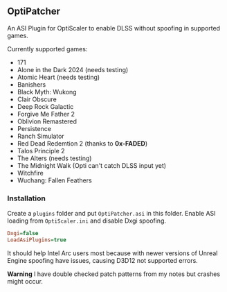 ## OptiPatcher
An ASI Plugin for OptiScaler to enable DLSS without spoofing in supported games. 

Currently supported games:
* 171
* Alone in the Dark 2024 (needs testing)
* Atomic Heart (needs testing)
* Banishers
* Black Myth: Wukong
* Clair Obscure
* Deep Rock Galactic
* Forgive Me Father 2
* Oblivion Remastered
* Persistence
* Ranch Simulator
* Red Dead Redemtion 2 (thanks to **0x-FADED**)
* Talos Principle 2
* The Alters (needs testing)
* The Midnight Walk (Opti can't catch DLSS input yet)
* Witchfire
* Wuchang: Fallen Feathers
  
### Installation
Create a `plugins` folder and put `OptiPatcher.asi` in this folder. 
Enable ASI loading from `OptiScaler.ini` and disable Dxgi spoofing.
```ini
Dxgi=false
LoadAsiPlugins=true
```

It should help Intel Arc users most because with newer versions of Unreal Engine spoofing have issues, causing D3D12 not supported errors.

**Warning** I have double checked patch patterns from my notes but crashes might occur.
